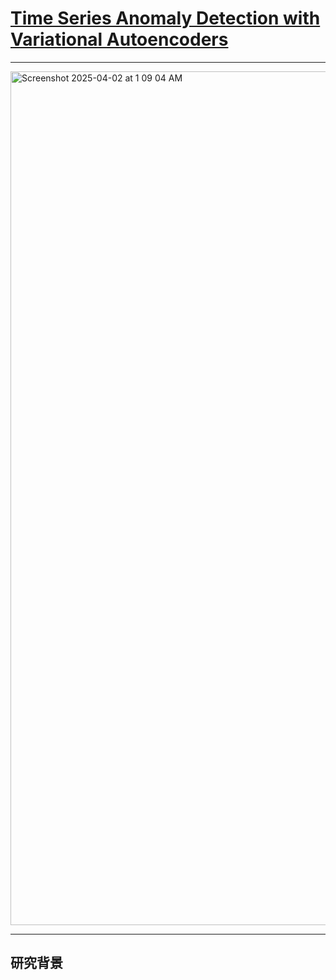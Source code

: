 


# [Time Series Anomaly Detection with Variational Autoencoders](https://arxiv.org/abs/1907.01702v1)

----

<img width="1366" alt="Screenshot 2025-04-02 at 1 09 04 AM" src="https://github.com/user-attachments/assets/3007dc19-7831-4d69-83e9-8939a2dfe468" />

-----

## **研究背景**

